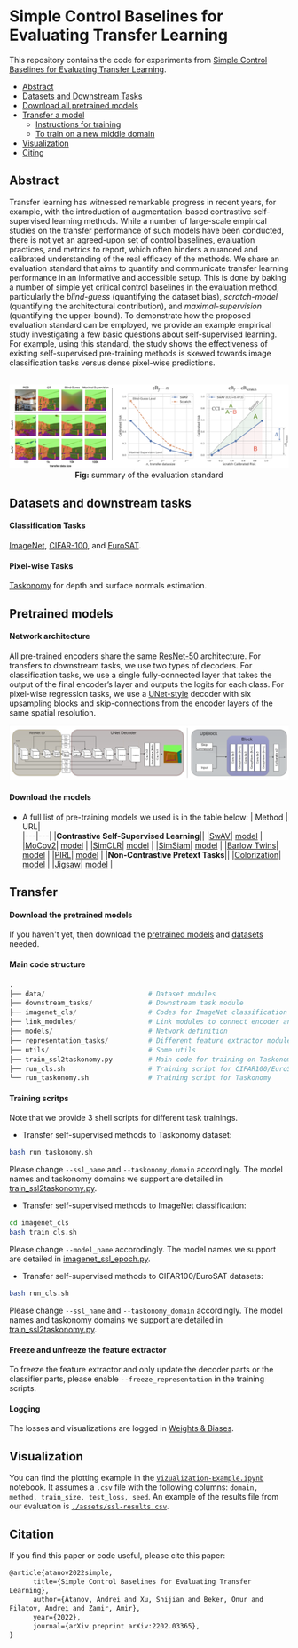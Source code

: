 # Simple Control Baselines for Evaluating Transfer Learning


This repository contains the code for experiments from [Simple Control Baselines for Evaluating Transfer Learning](https://transfer-controls.epfl.ch).


<!-- Table of Contents -->
<!-- ================= -->

   * [Abstract](#abstract)
   * [Datasets and Downstream Tasks](#datasets-and-downstream-tasks)
   * [Download all pretrained models](#pretrained-models)
   * [Transfer a model](#transfer)
     * [Instructions for training](#steps)
     * [To train on a new middle domain](#to-train-from-new-middle-domain)
   * [Visualization](#visualization)
   * [Citing](#citation)


## Abstract

Transfer learning has witnessed remarkable progress in recent years, for example, with the introduction of augmentation-based contrastive self-supervised learning methods. While a number of large-scale empirical studies on the transfer performance of such models have been conducted, there is not yet an agreed-upon set of control baselines, evaluation practices, and metrics to report, which often hinders a nuanced and calibrated understanding of the real efficacy of the methods. We share an evaluation standard that aims to quantify and communicate transfer learning performance in an informative and accessible setup. This is done by baking a number of simple yet critical control baselines in the evaluation method, particularly the *blind-guess* (quantifying the dataset bias), *scratch-model* (quantifying the architectural contribution), and *maximal-supervision* (quantifying the upper-bound). To demonstrate how the proposed evaluation standard can be employed, we provide an example empirical study investigating a few basic questions about self-supervised learning. For example, using this standard, the study shows the effectiveness of existing self-supervised pre-training methods is skewed towards image classification tasks versus dense pixel-wise predictions. 


<br>
<center> 
   <img src="./assets/eval-setting.png" alt="">
   <figcaption><strong>Fig:</strong> summary of the evaluation standard</figcaption>
</center> 

## Datasets and downstream tasks
#### Classification Tasks
[ImageNet](https://www.image-net.org/), [CIFAR-100](https://www.cs.toronto.edu/~kriz/cifar.html), and [EuroSAT](https://github.com/phelber/eurosat).

#### Pixel-wise Tasks
[Taskonomy](http://taskonomy.stanford.edu/) for depth and surface normals estimation.

## Pretrained models
#### Network architecture
All pre-trained encoders share the same [ResNet-50](https://arxiv.org/pdf/1512.03385.pdf) architecture. 
For transfers to downstream tasks, we use two types of decoders. 
For classification tasks, we use a single fully-connected layer that takes the output of the final encoder’s layer and outputs the logits for each class. 
For pixel-wise regression tasks, we use a [UNet-style](https://arxiv.org/pdf/1505.04597.pdf) decoder with six upsampling blocks and skip-connections from the encoder layers of the same spatial resolution. 

![](./assets/architecture.png)

#### Download the models
- A full list of pre-training models we used is in the table below:
   | Method | URL|   
   |---|---|
   |**Contrastive Self-Supervised Learning**||
   |[SwAV](https://arxiv.org/pdf/2006.09882.pdf)| [model](https://dl.fbaipublicfiles.com/deepcluster/swav_800ep_pretrain.pth.tar) |
   |[MoCov2](https://arxiv.org/pdf/2003.04297.pdf)| [model](https://dl.fbaipublicfiles.com/moco/moco_checkpoints/moco_v2_800ep/moco_v2_800ep_pretrain.pth.tar) |
   |[SimCLR](https://arxiv.org/pdf/2002.05709.pdf)| [model](https://dl.fbaipublicfiles.com/vissl/model_zoo/simclr_rn50_800ep_simclr_8node_resnet_16_07_20.7e8feed1/model_final_checkpoint_phase799.torch) |
   |[SimSiam](https://arxiv.org/pdf/2011.10566.pdf)| [model](https://dl.fbaipublicfiles.com/simsiam/models/100ep-256bs/pretrain/checkpoint_0099.pth.tar) |
   |[Barlow Twins](https://arxiv.org/pdf/2103.03230.pdf)| [model](https://dl.fbaipublicfiles.com/vissl/model_zoo/barlow_twins/barlow_twins_32gpus_4node_imagenet1k_1000ep_resnet50.torch) |
   |[PIRL](https://arxiv.org/pdf/1912.01991.pdf)| [model](https://dl.fbaipublicfiles.com/vissl/model_zoo/pirl_jigsaw_4node_pirl_jigsaw_4node_resnet_22_07_20.34377f59/model_final_checkpoint_phase799.torch) |
   |**Non-Contrastive Pretext Tasks**||
   |[Colorization](https://arxiv.org/pdf/1603.08511.pdf)| [model](https://dl.fbaipublicfiles.com/vissl/model_zoo/converted_vissl_rn50_colorization_in1k_goyal19.torch) |
   |[Jigsaw](https://arxiv.org/pdf/1603.09246.pdf)| [model](https://dl.fbaipublicfiles.com/vissl/model_zoo/converted_vissl_rn50_jigsaw_in1k_goyal19.torch) |



## Transfer
#### Download the pretrained models
If you haven't yet, then download the [pretrained models](#pretrained-models) and [datasets](#datasets-and-downstream-tasks) needed.

#### Main code structure
```python
.
├── data/                          # Dataset modules
├── downstream_tasks/              # Downstream task module
├── imagenet_cls/                  # Codes for ImageNet classification
├── link_modules/                  # Link modules to connect encoder and decoder
├── models/                        # Network definition
├── representation_tasks/          # Different feature extractor modules
├── utils/                         # Some utils
├── train_ssl2taskonomy.py         # Main code for training on Taskonomy
├── run_cls.sh                     # Training script for CIFAR100/EuroSAT
└── run_taskonomy.sh               # Training script for Taskonomy
```

#### Training scritps
Note that we provide 3 shell scripts for different task trainings.

- Transfer self-supervised methods to Taskonomy dataset:
```bash
bash run_taskonomy.sh
```
Please change `--ssl_name` and `--taskonomy_domain` accordingly. The model names and taskonomy domains we support are detailed in [train_ssl2taskonomy.py](./train_ssl2taskonomy.py).

- Transfer self-supervised methods to ImageNet classification:
```bash
cd imagenet_cls
bash train_cls.sh
```
Please change `--model_name` accorodingly. The model names we support are detailed in [imagenet_ssl_epoch.py](./imagenet_cls/imagenet_ssl_epoch.py).

- Transfer self-supervised methods to CIFAR100/EuroSAT datasets:
```bash
bash run_cls.sh
```
Please change `--ssl_name` and `--taskonomy_domain` accordingly. The model names and taskonomy domains we support are detailed in [train_ssl2taskonomy.py](./train_ssl2taskonomy.py).

#### Freeze and unfreeze the feature extractor
To freeze the feature extractor and only update the decoder parts or the classifier parts, please enable
`--freeze_representation` in the training scripts.

#### Logging
The losses and visualizations are logged in [Weights & Biases](https://www.wandb.com/).

## Visualization

You can find the plotting example in the [`Vizualization-Example.ipynb`](./Plotting-Example.ipynb) notebook. It assumes a `.csv` file with the following columns: `domain, method, train_size, test_loss, seed`. An example of the results file from our evaluation is [`./assets/ssl-results.csv`](./assets/ssl-results.csv).

## Citation

If you find this paper or code useful, please cite this paper:
```
@article{atanov2022simple,
      title={Simple Control Baselines for Evaluating Transfer Learning}, 
      author={Atanov, Andrei and Xu, Shijian and Beker, Onur and Filatov, Andrei and Zamir, Amir},
      year={2022},
      journal={arXiv preprint arXiv:2202.03365},
}
```
